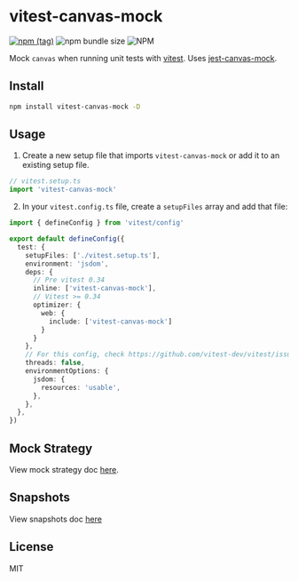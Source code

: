 # vitest-canvas-mock

[![npm (tag)](https://img.shields.io/npm/v/vitest-canvas-mock?style=flat&colorA=000000&colorB=000000)](https://www.npmjs.com/package/vitest-canvas-mock) ![npm bundle size](https://img.shields.io/bundlephobia/minzip/vitest-canvas-mock?style=flat&colorA=000000&colorB=000000) ![NPM](https://img.shields.io/npm/l/vitest-canvas-mock?style=flat&colorA=000000&colorB=000000)

Mock `canvas` when running unit tests with [vitest](https://vitest.dev/). Uses [jest-canvas-mock](https://github.com/hustcc/jest-canvas-mock).

## Install

```bash
npm install vitest-canvas-mock -D
```

## Usage

1. Create a new setup file that imports `vitest-canvas-mock` or add it to an existing setup file.

```ts
// vitest.setup.ts
import 'vitest-canvas-mock'
```

2. In your `vitest.config.ts` file, create a `setupFiles` array and add that file:

```ts
import { defineConfig } from 'vitest/config'

export default defineConfig({
  test: {
    setupFiles: ['./vitest.setup.ts'],
    environment: 'jsdom',
    deps: {
      // Pre vitest 0.34
      inline: ['vitest-canvas-mock'],
      // Vitest >= 0.34
      optimizer: {
        web: {
          include: ['vitest-canvas-mock']
        }
      }
    },
    // For this config, check https://github.com/vitest-dev/vitest/issues/740
    threads: false,
    environmentOptions: {
      jsdom: {
        resources: 'usable',
      },
    },
  },
})
```

## Mock Strategy

View mock strategy doc [here](https://github.com/hustcc/jest-canvas-mock#mock-strategy).

## Snapshots

View snapshots doc [here](https://github.com/hustcc/jest-canvas-mock#snapshots)

## License

MIT
